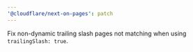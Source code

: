 ```yaml
---
'@cloudflare/next-on-pages': patch
---
```


Fix non-dynamic trailing slash pages not matching when using `trailingSlash: true`.

